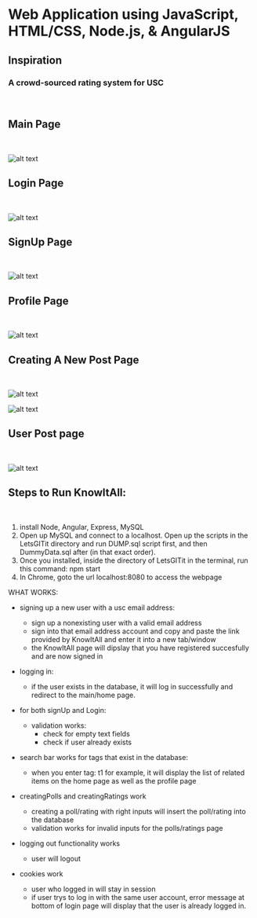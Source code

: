 # Web Application using JavaScript, HTML/CSS, Node.js, & AngularJS

## Inspiration
### A crowd-sourced rating system for USC
&nbsp;


## Main Page
&nbsp;

![alt text](https://github.com/whl827/LetsGITit/blob/master/Demo%20(pics)/1.PNG)
&nbsp;

## Login Page
&nbsp;

![alt text](https://github.com/whl827/LetsGITit/blob/master/Demo%20(pics)/2.PNG)
&nbsp;

## SignUp Page
&nbsp;

![alt text](https://github.com/whl827/LetsGITit/blob/master/Demo%20(pics)/3.PNG)
&nbsp;

## Profile Page
&nbsp;

![alt text](https://github.com/whl827/LetsGITit/blob/master/Demo%20(pics)/4.PNG)
&nbsp;

## Creating A New Post Page
&nbsp;

![alt text](https://github.com/whl827/LetsGITit/blob/master/Demo%20(pics)/5.PNG)
&nbsp;

![alt text](https://github.com/whl827/LetsGITit/blob/master/Demo%20(pics)/6.PNG)
&nbsp;

## User Post page
&nbsp;

![alt text](https://github.com/whl827/LetsGITit/blob/master/Demo%20(pics)/7.PNG)
&nbsp;




## Steps to Run KnowItAll:
&nbsp;
1. install Node, Angular, Express, MySQL
2. Open up MySQL and connect to a localhost. Open up the scripts in the LetsGITit directory and run DUMP.sql script first, and then DummyData.sql after (in that exact order).
3. Once you installed, inside the directory of LetsGITit in the terminal, run this command: npm start
4. In Chrome, goto the url localhost:8080 to access the webpage

WHAT WORKS:
- signing up a new user with a usc email address:
	- sign up a nonexisting user with a valid email address
	- sign into that email address account and copy and paste the link provided by KnowItAll and enter it into a new tab/window
	- the KnowItAll page will dipslay that you have registered succesfully and are now signed in

- logging in:
	- if the user exists in the database, it will log in successfully and redirect to the main/home page.

- for both signUp and Login:
	- validation works:
		- check for empty text fields
		- check if user already exists

- search bar works for tags that exist in the database:
	- when you enter tag: t1 for example, it will display the list of related items on the home page as well as the profile page

- creatingPolls and creatingRatings work
	- creating a poll/rating with right inputs will insert the poll/rating into the database
	- validation works for invalid inputs for the polls/ratings page

- logging out functionality works
	- user will logout

- cookies work
	- user who logged in will stay in session
	- if user trys to log in with the same user account, error message at bottom of login page will display that the user is already logged in.
